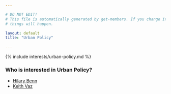 ```yaml
---

# DO NOT EDIT!
# This file is automatically generated by get-members. If you change it, bad
# things will happen.

layout: default
title: "Urban Policy"

---
```


{% include interests/urban-policy.md %}

### Who is interested in Urban Policy?


* [Hilary Benn](members/hilary-benn.html)
* [Keith Vaz](members/keith-vaz.html)
